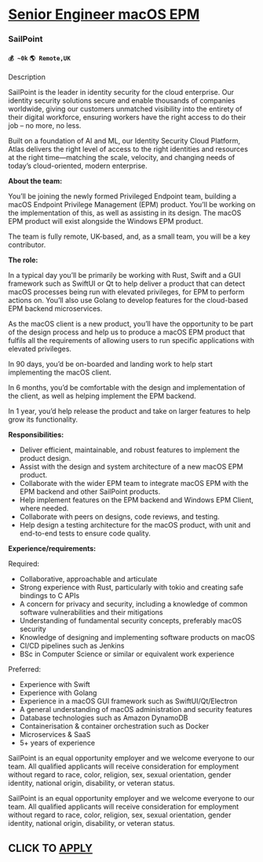 # [Senior Engineer macOS EPM](https://www.remotewlb.com/apply/senior-engineer-macos-epm)  
### SailPoint  
#### `💰 ~0k` `🌎 Remote,UK`  

Description

SailPoint is the leader in identity security for the cloud enterprise. Our identity security solutions secure and enable thousands of companies worldwide, giving our customers unmatched visibility into the entirety of their digital workforce, ensuring workers have the right access to do their job – no more, no less.

Built on a foundation of AI and ML, our Identity Security Cloud Platform, Atlas delivers the right level of access to the right identities and resources at the right time—matching the scale, velocity, and changing needs of today’s cloud-oriented, modern enterprise.

 **About the team:**

You’ll be joining the newly formed Privileged Endpoint team, building a macOS Endpoint Privilege Management (EPM) product. You’ll be working on the implementation of this, as well as assisting in its design. The macOS EPM product will exist alongside the Windows EPM product.

The team is fully remote, UK-based, and, as a small team, you will be a key contributor.

 **The role:**

In a typical day you’ll be primarily be working with Rust, Swift and a GUI framework such as SwiftUI or Qt to help deliver a product that can detect macOS processes being run with elevated privileges, for EPM to perform actions on. You’ll also use Golang to develop features for the cloud-based EPM backend microservices.

As the macOS client is a new product, you’ll have the opportunity to be part of the design process and help us to produce a macOS EPM product that fulfils all the requirements of allowing users to run specific applications with elevated privileges.

In 90 days, you’d be on-boarded and landing work to help start implementing the macOS client.

In 6 months, you’d be comfortable with the design and implementation of the client, as well as helping implement the EPM backend.

In 1 year, you’d help release the product and take on larger features to help grow its functionality.

 **Responsibilities:**

  * Deliver efficient, maintainable, and robust features to implement the product design.
  * Assist with the design and system architecture of a new macOS EPM product.
  * Collaborate with the wider EPM team to integrate macOS EPM with the EPM backend and other SailPoint products.
  * Help implement features on the EPM backend and Windows EPM Client, where needed.
  * Collaborate with peers on designs, code reviews, and testing.
  * Help design a testing architecture for the macOS product, with unit and end-to-end tests to ensure code quality.

 **Experience/requirements:**

Required:

  * Collaborative, approachable and articulate
  * Strong experience with Rust, particularly with tokio and creating safe bindings to C APIs
  * A concern for privacy and security, including a knowledge of common software vulnerabilities and their mitigations
  * Understanding of fundamental security concepts, preferably macOS security
  * Knowledge of designing and implementing software products on macOS
  * CI/CD pipelines such as Jenkins
  * BSc in Computer Science or similar or equivalent work experience

Preferred:

  * Experience with Swift
  * Experience with Golang
  * Experience in a macOS GUI framework such as SwiftUI/Qt/Electron
  * A general understanding of macOS administration and security features
  * Database technologies such as Amazon DynamoDB
  * Containerisation & container orchestration such as Docker
  * Microservices & SaaS
  * 5+ years of experience

SailPoint is an equal opportunity employer and we welcome everyone to our team. All qualified applicants will receive consideration for employment without regard to race, color, religion, sex, sexual orientation, gender identity, national origin, disability, or veteran status.

SailPoint is an equal opportunity employer and we welcome everyone to our team. All qualified applicants will receive consideration for employment without regard to race, color, religion, sex, sexual orientation, gender identity, national origin, disability, or veteran status.

  
## CLICK TO [APPLY](https://www.remotewlb.com/apply/senior-engineer-macos-epm)

